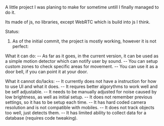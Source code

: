 A little project I was planing to make for sometime untill I finally managed to do it. 

Its made of js, no libraries, except WebRTC which is build into js I think.

Status:

1) As of the initial commit, the project is mostly working, however it is not perfect:

What it can do:
-- As far as it goes, in the current version, it can be used as a simple 	motion detector which can notify user by sound. 
-- You can setup custom zones to check specific areas for movement.
-- You can use it as a door bell, if you can point it at your door.

What it cannot do/lacks:
-- It currently does not have a instruction for how to use UI and what it does.
-- It requres better algorythms to work well and be self adjustable.
-- It needs to be manually adjusted for noise caused by low brightness, as well as initial setup.
-- It does not remember previous settings, so it has to be setup each time.
-- It has hard coded camera resolution and is not compatible with mobiles. -- It does not track objects too well, just detects them.
-- It has limited ability to collect data for a database (requires code tweaking).

